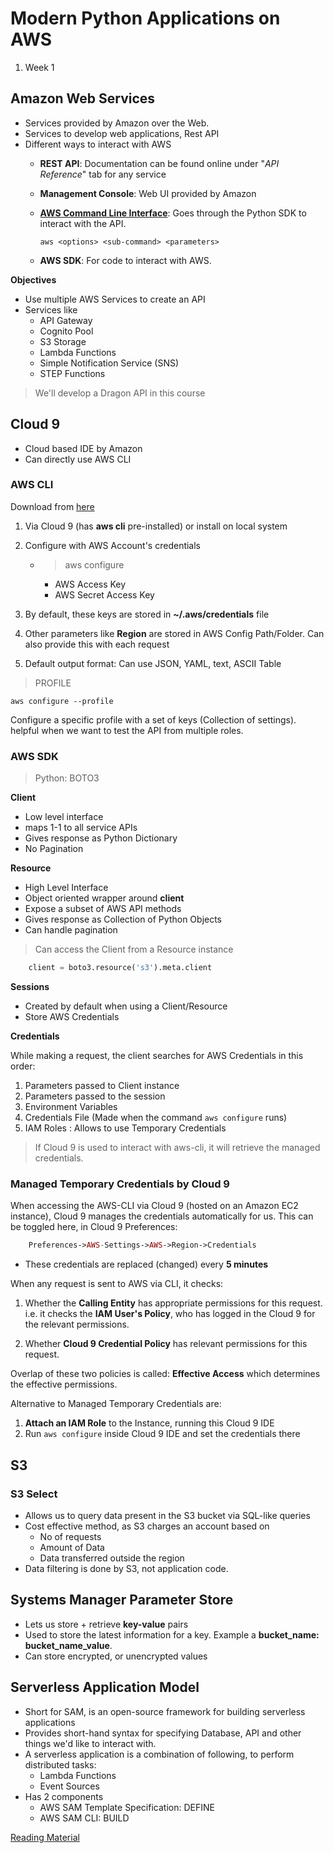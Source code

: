 # Modern Python Applications on AWS


1. Week 1

## Amazon Web Services

- Services provided by Amazon over the Web.
- Services to develop web applications, Rest API
- Different ways to interact with AWS
  - **REST API**: Documentation can be found online under "*API Reference*" tab for any service 
  - **Management Console**: Web UI provided by Amazon
  - [**AWS Command Line Interface**](#aws-cli): Goes through the Python SDK to interact with the API.

      `aws <options> <sub-command> <parameters>`
  - **AWS SDK**: For code to interact with AWS.

**Objectives**

- Use multiple AWS Services to create an API
- Services like
  - API Gateway
  - Cognito Pool
  - S3 Storage
  - Lambda Functions
  - Simple Notification Service (SNS)
  - STEP Functions
  
> We'll develop a Dragon API in this course

## Cloud 9

- Cloud based IDE by Amazon
- Can directly use AWS CLI


### AWS CLI

Download from [here](https://docs.aws.amazon.com/cli/latest/userguide/getting-started-install.html)

1. Via Cloud 9 (has **aws cli** pre-installed) or install on local system
2. Configure with AWS Account's credentials
   -  > aws configure
        - AWS Access Key
        - AWS Secret Access Key

3. By default, these keys are stored in **~/.aws/credentials** file
4. Other parameters like **Region** are stored in AWS Config Path/Folder. Can also provide this with each request
5. Default output format: Can use JSON, YAML, text, ASCII Table

> PROFILE

`aws configure --profile`

Configure a specific profile with a set of keys (Collection of settings). helpful when we want to test the API from multiple roles. 


### AWS SDK

> Python: BOTO3

**Client**
- Low level interface
- maps 1-1 to all service APIs
- Gives response as Python Dictionary
- No Pagination

**Resource**
- High Level Interface
- Object oriented wrapper around **client**
- Expose a subset of AWS API methods
- Gives response as Collection of Python Objects
- Can handle pagination

> Can access the Client from a Resource instance

```py
    client = boto3.resource('s3').meta.client

```


**Sessions**

- Created by default when using a Client/Resource
- Store AWS Credentials

**Credentials**

While making a request, the client searches for AWS Credentials in this order:

1. Parameters passed to Client instance
2. Parameters passed to the session
3. Environment Variables
4. Credentials File (Made when the command `aws configure` runs)
5. IAM Roles : Allows to use Temporary Credentials

> If Cloud 9 is used to interact with aws-cli, it will retrieve the managed credentials.

### Managed Temporary Credentials by Cloud 9

When accessing the AWS-CLI via Cloud 9 (hosted on an Amazon EC2 instance), Cloud 9 manages the credentials automatically for us. This can be toggled here, in Cloud 9 Preferences:

```php
    Preferences->AWS-Settings->AWS->Region->Credentials 
```

- These credentials are replaced (changed) every **5 minutes**

When any request is sent to AWS via CLI, it checks:

1. Whether the **Calling Entity** has appropriate permissions for this request. i.e. it checks the **IAM User's Policy**, who has logged in the Cloud 9 for the relevant permissions.

2. Whether **Cloud 9 Credential Policy** has relevant permissions for this request.

Overlap of these two policies is called: **Effective Access** which determines the effective permissions.


Alternative to Managed Temporary Credentials are:
1. **Attach an IAM Role** to the Instance, running this Cloud 9 IDE
2. Run `aws configure` inside Cloud 9 IDE and set the credentials there


## S3

### S3 Select

- Allows us to query data present in the S3 bucket via SQL-like queries
- Cost effective method, as S3 charges an account based on
  - No of requests
  - Amount of Data
  - Data transferred outside the region
- Data filtering is done by S3, not application code.

## Systems Manager Parameter Store

- Lets us store + retrieve **key-value** pairs
- Used to store the latest information for a key. Example a **bucket_name: bucket_name_value**.
- Can store encrypted, or unencrypted values

## Serverless Application Model

- Short for SAM, is an open-source framework for building serverless applications
- Provides short-hand syntax for specifying Database, API and other things we'd like to interact with.
- A serverless application is a combination of following, to perform distributed tasks:
  - Lambda Functions
  - Event Sources
- Has 2 components
  - AWS SAM Template Specification: DEFINE
  - AWS SAM CLI: BUILD

[Reading Material](https://www.coursera.org/learn/building-modern-python-applications-on-aws/supplement/PRBtr/cloud9-temporary-credentials-aws-sdk-aws-toolkits-aws-sam-python)